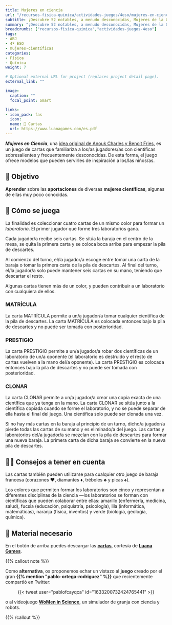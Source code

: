 ```yaml
---
title: Mujeres en ciencia
url: "/recursos-fisica-quimica/actividades-juegos/4eso/mujeres-en-ciencia"
subtitle: ¡Descubre 52 notables, a menudo desconocidas, Mujeres de la Ciencia!
summary: "¡Descubre 52 notables, a menudo desconocidas, Mujeres de la Ciencia!"
breadcrumbs: ["recursos-fisica-quimica","actividades-juegos-4eso"]
tags:
- ABJ
- 4º ESO
- mujeres-científicas
categories:
- Física
- Química
weight: 7

# Optional external URL for project (replaces project detail page).
external_link: ""

image:
  caption: ""
  focal_point: Smart

links:
- icon_pack: fas
  icon:
  name: 🔗 Cartas
  url: https://www.luanagames.com/es.pdf
---
```


***Mujeres en Ciencia***, una [idea original de Anouk Charles y Benoit Fries](https://www.luanagames.com/index.html), es un juego de cartas que familiariza a los/as jugadores/as con cientíﬁcas sobresalientes y frecuentemente desconocidas. De esta forma, el juego ofrece modelos que pueden servirles de inspiración a los/las niños/as.

## 🎯 Objetivo

**Aprender** sobre las **aportaciones** de diversas **mujeres científicas**, algunas de ellas muy poco conocidas.

## 🎲 Cómo se juega

La finalidad es coleccionar cuatro cartas de un mismo color para formar un *laboratorio*. El primer jugador que forme tres laboratorios gana.

Cada jugador/a recibe seis cartas. Se sitúa la baraja en el centro de la mesa, se quita la primera carta y se coloca boca arriba para empezar la pila de descartes.

Al comienzo del turno, el/la jugador/a escoge entre tomar una carta de la baraja o tomar la primera carta de la pila de descartes. Al final del turno, el/la jugador/a solo puede mantener seis cartas en su mano, teniendo que descartar el resto.

Algunas cartas tienen más de un color, y pueden contribuir a un laboratorio con cualquiera de ellos.

### MATRÍCULA
La carta MATRÍCULA permite a un/a jugador/a tomar cualquier científica de la pila de descartes. La carta MATRÍCULA es colocada entonces bajo la pila de descartes y no puede ser tomada con posterioridad.

### PRESTIGIO
La carta PRESTIGIO permite a un/a jugador/a robar dos científicas de un laboratorio de un/a oponente (el laboratorio es destruido y el resto de cartas vuelven a la mano del/a oponente). La carta PRESTIGIO es colocada entonces bajo la pila de descartes y no puede ser tomada con posterioridad.

### CLONAR
La carta CLONAR permite a un/a jugador/a crear una copia exacta de una científica que ya tenga en la mano. La carta CLONAR se sitúa junto a la científica copiada cuando se forme el laboratorio, y no se puede separar de ella hasta el final del juego. Una científica solo puede ser clonada una vez.

Si no hay más cartas en la baraja al principio de un turno, dicho/a jugador/a pierde todas las cartas de su mano y es eliminado/a del juego. Las cartas y laboratorios del/a jugador/a se mezclan con la pila de descartes para formar una nueva baraja. La primera carta de dicha baraja se convierte en la nueva pila de descartes.

## 🧑‍🏫 Consejos a tener en cuenta

Las cartas también pueden utilizarse para cualquier otro juego de baraja francesa (corazones &hearts;, diamantes &diams;, tréboles &clubs; y picas &spades;).

Los colores que permiten formar los laboratorios son cinco y representan a diferentes disciplinas de la ciencia &mdash;los laboratorios se forman con científicas que pueden colaborar entre ellas: amarillo (enfermería, medicina, salud), fucsia (educación, psiquiatría, psicología), lila (informática, matemáticas), naranja (física, inventos) y verde (biología, geología, química). 

## 💼 Material necesario

En el botón de arriba puedes descargar las [**cartas**](https://www.luanagames.com/es.pdf), cortesía de [**Luana Games**](https://www.luanagames.com/index.es.html).

{{% callout note %}}

Como **alternativa**, os proponemos echar un vistazo al **juego** creado por el gran **{{% mention "pablo-ortega-rodriguez" %}}** que recientemente compartió en Twitter:

<div align="center">
{{< tweet user="pablofcayqca" id="1633200732424765441" >}}
</div>

o al videojuego [**WoMen in Science**](https://store.steampowered.com/app/1097210/WoMen_in_Science/), un simulador de granja con ciencia y robots.

{{% /callout %}}